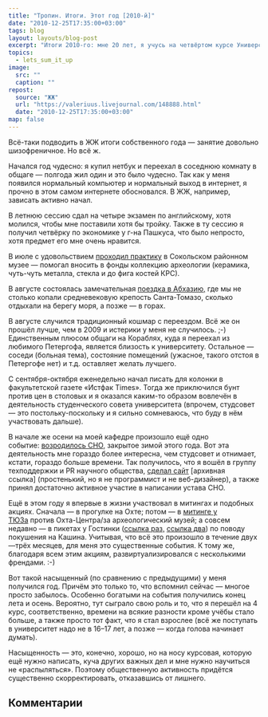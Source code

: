 ```yaml
---
title: "Тропин. Итоги. Этот год [2010-й]"
date: "2010-12-25T17:35:00+03:00"
tags: blog
layout: layouts/blog-post
excerpt: "Итоги 2010-го: мне 20 лет, я учусь на четвёртом курсе Университета, живу в общаге и хожу на свои первые митинги."
topics:
  - lets_sum_it_up
image:
  src: ""
  caption: ""
repost:
  source: "ЖЖ"
  url: "https://valeriuus.livejournal.com/148888.html"
  date: "2010-12-25T17:35:00+03:00"
map: false
---
```


<p class="drop-cap">
Всё-таки подводить в ЖЖ итоги собственного года — занятие довольно шизофреничное. Но всё ж.
</p>

Начался год чудесно: я купил нетбук и переехал в соседнюю комнату в общаге — полгода жил один и это было чудесно. Так как у меня появился нормальный компьютер и нормальный выход в интернет, я прочно в этом самом интернете обосновался. В ЖЖ, например, зависать активно начал.

В летнюю сессию сдал на четыре экзамен по английскому, хотя молился, чтобы мне поставили хотя бы тройку. Также в ту сессию я получил четвёрку по экономике у г-на Пашкуса, что было непросто, хотя предмет его мне очень нравится.

В июле с удовольствием [проходил практику](http://valeriuus.livejournal.com/31192.html) в Сокольском районном музее — помогал вносить в фонды коллекцию археологии (керамика, чуть-чуть металла, стекла и до фига костей КРС).

В августе состоялась замечательная [поездка в Абхазию,](http://valeriuus.livejournal.com/71092.html) где мы не столько копали средневековую крепость Санта-Томазо, сколько отдыхали на берегу моря, а позже — в горах.

В августе случился традиционный кошмар с переездом. Всё же он прошёл лучше, чем в 2009 и истерики у меня не случилось. ;-) Единственным плюсом общаги на Кораблях, куда я переехал из любимого Петергофа, является близость к университету. Остальное — соседи (больная тема), состояние помещений (ужасное, такого отстоя в Петергофе нет) и т.д. оставляет желать лучшего.

С сентября-октября еженедельно начал писать для колонки в факультетской газете «Истфак Times». Тогда же приключился бунт против цен в столовых и я оказался каким-то образом вовлечён в деятельность студенческого совета университета (впрочем, студсовет — это постольку-поскольку и я сильно сомневаюсь, что буду в нём участвовать дальше).

В начале же осени на моей кафедре произошло ещё одно событие: [возродилось СНО,](http://valeriuus.livejournal.com/105233.html) закрытое зимой этого года. Вот эта деятельность мне гораздо более интересна, чем студсовет и отнимает, кстати, гораздо больше времени.
Так получилось, что я вошёл в группу техподдержки и PR научного общества, [сделал сайт](https://web.archive.org/web/20201020201636/https://sites.google.com/site/museologyspbgu/) [архивная ссылка] (простенький, но я не программист и не веб-дизайнер), а также принял достаточно активное участие в написании устава СНО.

Ещё в этом году я впервые в жизни участвовал в митингах и подобных акциях. Сначала — в прогулке на Охте; потом — в [митинге у ТЮЗа](http://valeriuus.livejournal.com/70595.html) против Охта-Центра/за археологический музей; а совсем недавно — в пикетах у Гостинки ([ссылка раз,](http://valeriuus.livejournal.com/97648.html) [ссылка два](http://valeriuus.livejournal.com/99374.html)) по поводу покушения на Кашина. Учитывая, что всё это произошло в течение двух—трёх месяцев, для меня это существенные события. К тому же, благодаря всем этим акциям, развиртуализировался с несколькими френдами. :-)

Вот такой насыщенный (по сравнению с предыдущими) у меня получился год. Причём это только то, что вспомнил сейчас — многое просто забылось. Особенно богатыми на события получились конец лета и осень. Вероятно, тут сыграло свою роль и то, что я перешёл на 4 курс, соответственно, времени на всякие разности кроме учёбы стало больше, а также просто тот факт, что я стал взрослее (всё же поступать в университет надо не в 16–17 лет, а позже — когда голова начинает думать).

Насыщенность — это, конечно, хорошо, но на носу курсовая, которую ещё нужно написать, куча других важных дел и мне нужно научиться не «распыляться». Поэтому общественную активность придётся существенно скорректировать, отказавшись от лишнего.

## Комментарии

<div data-lj-comment-embed="valeriuus--148888--129176" data-domain="valeriuus.livejournal.com" data-journal="valeriuus" data-post-id="148888" data-comment-id="129176" ></div>

<div data-lj-comment-embed="valeriuus--148888--129688" data-domain="valeriuus.livejournal.com" data-journal="valeriuus" data-post-id="148888" data-comment-id="129688" ></div>

<div data-lj-comment-embed="valeriuus--148888--129944" data-domain="valeriuus.livejournal.com" data-journal="valeriuus" data-post-id="148888" data-comment-id="129944" ></div>

<script async src="https://l-stat.livejournal.net/js/??sdk.js?v=2"></script>
